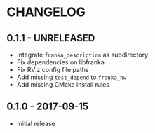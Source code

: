 # CHANGELOG

## 0.1.1 - UNRELEASED

  * Integrate `franka_description` as subdirectory
  * Fix dependencies on libfranka
  * Fix RViz config file paths
  * Add missing `test_depend` to `franka_hw`
  * Add missing CMake install rules

## 0.1.0 - 2017-09-15

  * Initial release

